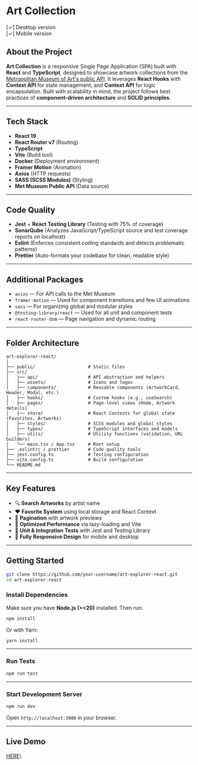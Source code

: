 # Art Collection

[✓] Desktop version  
[✓] Mobile version

## About the Project

**Art Collection** is a responsive Single Page Application (SPA) built with **React** and **TypeScript**, designed to showcase artwork collections from the [Metropolitan Museum of Art's public API](https://metmuseum.github.io/). It leverages **React Hooks** with **Context API** for state management, and **Context API** for logic encapsulation. Built with scalability in mind, the project follows best practices of **component-driven architecture** and **SOLID principles**.

---

## Tech Stack

- **React 19**
- **React Router v7** (Routing)
- **TypeScript**
- **Vite** (Build tool)
- **Docker** (Deployment environment)
- **Framer Motion** (Animation)
- **Axios** (HTTP requests)
- **SASS (SCSS Modules)** (Styling)
- **Met Museum Public API** (Data source)

---

## Code Quality

- **Jest** + **React Testing Library** (Testing with 75% of coverage)
- **SonarQube** (Analyzes JavaScript/TypeScript source and test coverage reports on localhost)
- **Eslint** (Enforces consistent coding standards and detects problematic patterns)
- **Prettier** (Auto-formats your codebase for clean, readable style)

---

## Additional Packages

- `axios` — For API calls to the Met Museum
- `framer-motion` — Used for component transitions and few UI animations
- `sass` — For organizing global and modular styles
- `@testing-library/react` — Used for all unit and component tests
- `react-router-dom` — Page navigation and dynamic routing

---

## Folder Architecture

```
art-explorer-react/
│
├── public/                    # Static files
├── src/
│   ├── api/                   # API abstraction and helpers
│   ├── assets/                # Icons and logos
│   ├── components/            # Reusable components (ArtworkCard, Header, Modal, etc.)
│   ├── hooks/                 # Custom hooks (e.g., useSearch)
│   ├── pages/                 # Page-level views (Home, Artwork details)
│   ├── store/                 # React Contexts for global state (Favorites, Artworks)
│   ├── styles/                # SCSS modules and global styles
│   ├── types/                 # TypeScript interfaces and models
│   ├── utils/                 # Utility functions (validation, URL builders)
│   └── main.tsx / App.tsx     # Root setup
├── .eslintrc / prettier       # Code quality tools
├── jest.config.ts             # Testing configuration
├── vite.config.ts             # Build configuration
└── README.md
```

---

## Key Features

- 🔍 **Search Artworks** by artist name
- ❤️ **Favorite System** using local storage and React Context
- 🔄 **Pagination** with artwork previews
- 🧠 **Optimized Performance** via lazy-loading and Vite
- 🧪 **Unit & Integration Tests** with Jest and Testing Library
- 📱 **Fully Responsive Design** for mobile and desktop

---

## Getting Started

```bash
git clone https://github.com/your-username/art-explorer-react.git
cd art-explorer-react
```

### Install Dependencies

Make sure you have **Node.js (>=20)** installed. Then run:

```bash
npm install
```

Or with Yarn:

```bash
yarn install
```

---

### Run Tests

```bash
npm run test
```

---

### Start Development Server

```bash
npm run dev
```

Open `http://localhost:3000` in your browser.

---

## Live Demo

[HERE](https://art-explorer-react-mu.vercel.app/)\
